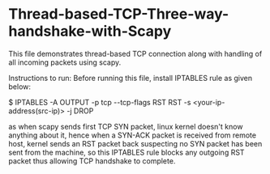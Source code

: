 # Thread-based-TCP-Three-way-handshake-with-Scapy
This file demonstrates thread-based TCP connection along with handling of all incoming packets using scapy. 

Instructions to run:
Before running this file, install IPTABLES rule as given below:


$ IPTABLES -A OUTPUT -p tcp --tcp-flags RST RST -s <your-ip-address(src-ip)> -j DROP

as when scapy sends first TCP SYN packet, linux kernel doesn't know anything about it, 
hence when a SYN-ACK packet is received from remote host, kernel sends an RST packet back suspecting 
no SYN packet has been sent from the machine, so this IPTABLES rule blocks any outgoing RST packet thus
allowing TCP handshake to complete.
